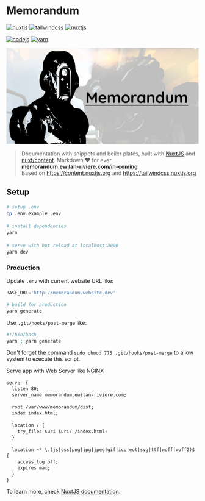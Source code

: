 # Memorandum <!-- omit in toc -->

[![nuxtjs](https://img.shields.io/static/v1?label=NuxtJS&message=v2.15&color=00C58E&style=flat-square&logo=nuxt.js&logoColor=ffffff)](https://nuxtjs.org/)
[![tailwindcss](https://img.shields.io/static/v1?label=Tailwind%20CSS&message=v2.0&color=38B2AC&style=flat-square&logo=tailwind-css&logoColor=ffffff)](https://tailwindcss.com/)
[![nuxtjs](https://img.shields.io/static/v1?label=Designed%20to%20be&message=SSG&color=00C58E&style=flat-square&logo=nuxt.js&logoColor=ffffff)](https://nuxtjs.org/docs/2.x/concepts/static-site-generation)

[![nodejs](https://img.shields.io/static/v1?label=NodeJS&message=v14.16&color=339933&style=flat-square&logo=node.js&logoColor=ffffff)](https://nodejs.org/en)
[![yarn](https://img.shields.io/static/v1?label=Yarn&message=v1.2&color=2C8EBB&style=flat-square&logo=yarn&logoColor=ffffff)](https://classic.yarnpkg.com/lang/en/)

![Memo](static/default.jpg)

> Documentation with snippets and boiler plates, built with [NuxtJS](https://nuxtjs.org) and [nuxt/content](https://content.nuxtjs.org). Markdown ❤️ for ever.  
> [**memorandum.ewilan-riviere.com/in-coming**](https://memorandum.ewilan-riviere.com/in-coming)  
> Based on <https://content.nuxtjs.org> and <https://tailwindcss.nuxtjs.org>

## Setup

```bash
# setup .env
cp .env.example .env

# install dependencies
yarn

# serve with hot reload at localhost:3000
yarn dev
```

### Production

Update `.env` with current website URL like:

```js
BASE_URL='http://memorandum.website.dev'
```

```bash
# build for production
yarn generate
```

Use `.git/hooks/post-merge` like:

```bash
#!/bin/bash
yarn ; yarn generate
```

Don't forget the command `sudo chmod 775 .git/hooks/post-merge` to allow system to execute this script.

Serve app with Web Server like NGINX

```nginx
server {
  listen 80;
  server_name memorandum.ewilan-riviere.com;

  root /var/www/memorandum/dist;
  index index.html;

  location / {
    try_files $uri $uri/ /index.html;
  }

  location ~* \.(js|css|png|jpg|jpeg|gif|ico|eot|svg|ttf|woff|woff2)$ {
    access_log off;
    expires max;
  }
}
```

To learn more, check [NuxtJS documentation](https://nuxtjs.org).
